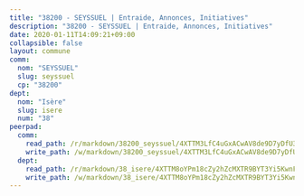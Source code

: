 ```yaml
---
title: "38200 - SEYSSUEL | Entraide, Annonces, Initiatives"
description: "38200 - SEYSSUEL | Entraide, Annonces, Initiatives"
date: 2020-01-11T14:09:21+09:00
collapsible: false
layout: commune
comm:
  nom: "SEYSSUEL"
  slug: seyssuel
  cp: "38200"
dept:
  nom: "Isère"
  slug: isere
  num: "38"
peerpad:
  comm:
    read_path: /r/markdown/38200_seyssuel/4XTTM3LfC4uGxACwAV8de9D7yDfU39mTK9XnHQ6B2jPejXQjQ
    write_path: /w/markdown/38200_seyssuel/4XTTM3LfC4uGxACwAV8de9D7yDfU39mTK9XnHQ6B2jPejXQjQ-K3TgV2183xjE2ykSHW7RZ4F8StHzU9wYmczzHz2mJ3rGcJt3EM2m2XzaU4GsAY2hD9YyRaiRkhvWXz8SubqHxvPcY8eRisqNmm3Yeg1rXssnTaWHD1B9Kq6ZMqEb8qsrWXmoKn6a
  dept:
    read_path: /r/markdown/38_isere/4XTTM8oYPm18cZy2hZcMXTR9BYT3Yi5KwnFvpXu1TXaRq7Q3V
    write_path: /w/markdown/38_isere/4XTTM8oYPm18cZy2hZcMXTR9BYT3Yi5KwnFvpXu1TXaRq7Q3V-K3TgUoSzs2JpJwfbzBvgU8N95mHo7JXz7NbEctNRM3EDb2iYHA4maKm3pRQwmboULLPnLFTEhRgTawPTWpmxTxKbTwDgAEzA9tUHjpudQTWdKWfdVSegAo77eCwhXTaVG7AyUZEs
---
```


